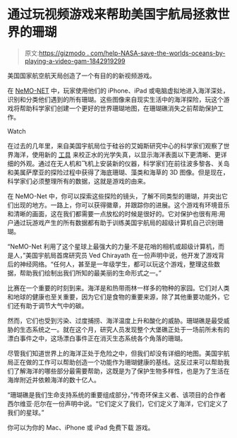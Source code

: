 # 通过玩视频游戏来帮助美国宇航局拯救世界的珊瑚

> 原文:[https://gizmodo . com/help-NASA-save-the-worlds-oceans-by-playing-a-video-gam-1842919299](https://gizmodo.com/help-nasa-save-the-worlds-oceans-by-playing-a-video-gam-1842919299)

美国国家航空航天局创造了一个有目的的新视频游戏。

在 [NeMO-NET](http://nemonet.info/) 中，玩家使用他们的 iPhone、iPad 或电脑虚拟地进入海洋深处，识别和分类他们遇到的所有珊瑚。这些图像来自现实生活中的海洋探险，玩这个游戏将帮助科学家们创建一个更好的世界珊瑚地图，在珊瑚礁消失之前帮助保护工作。

Watch

在过去的几年里，来自美国宇航局位于硅谷的艾姆斯研究中心的科学家们观察了世界海洋，使用新的 [工具](https://www.nasa.gov/feature/ames/what-is-fluid-lensing) 来校正水的光学失真，以显示海洋表面以下更清晰、更详细的外观。通过在无人机和飞机上安装新的仪器，科学家们在前往波多黎各、关岛和美属萨摩亚的探险过程中获得了海底珊瑚、藻类和海草的 3D 图像。但是现在，科学家们必须整理所有的数据，这就是游戏的由来。

在 NeMO-Net 中，你可以探索这些探险的镜头，了解不同类型的珊瑚，并突出它们出现的地方。一路上，你可以获得徽章，并跟踪你的进展。这个游戏有环境音乐和清晰的画面，这在我们都需要一点放松的时候是很好的。它对保护也很有用:用户通过玩游戏产生的所有数据都有助于训练美国宇航局的超级计算机自己识别珊瑚。

“NeMO-Net 利用了这个星球上最强大的力量:不是花哨的相机或超级计算机，而是人，”美国宇航局首席研究员 Ved Chirayath 在一份声明中说，他开发了游戏背后的神经网络。“任何人，甚至是一年级学生，都可以玩这个游戏，整理这些数据，帮助我们绘制出我们所知的最美丽的生命形式之一。”

比赛在一个重要的时刻到来。海洋是和热带雨林一样多的物种的家园。它们对人类和地球的健康也至关重要，因为它们是食物的重要来源，除了其他重要功能外，它们还有助于调节大气中的碳。

然而，它们也受到污染、过度捕捞、海洋温度上升和酸化的威胁。珊瑚礁是最受威胁的生态系统之一。就在这个月，研究人员发现整个大堡礁正处于一场前所未有的漂白事件之中，这场漂白事件正在消灭生态系统各个角落的珊瑚。

尽管我们知道世界上的海洋正处于危险之中，但我们却没有详细的地图。美国宇航局正在做的工作可以帮助创造一个功能作为珊瑚健康的基线。这反过来可以帮助我们了解海洋的哪些部分最需要帮助，这既是为了保护生物多样性，也是为了生活在海岸附近并依赖海洋的数十亿人。

“珊瑚礁是我们生命支持系统的重要组成部分，”传奇环保主义者、该项目的合作者西尔维亚·厄尔在一份声明中说。“它们定义了我们，它们定义了海洋，它们定义了我们的星球。”

你可以为你的 Mac、iPhone 或 iPad 免费下载 游戏。